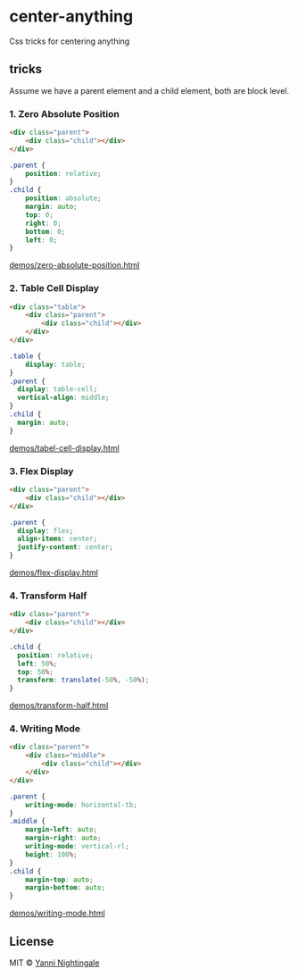 # center-anything

Css tricks for centering anything

## tricks

Assume we have a parent element and a child element, both are block level.

### 1. Zero Absolute Position

```html
<div class="parent">
    <div class="child"></div>
</div>
```

```css
.parent {
    position: relative;
}
.child {
    position: absolute;
    margin: auto;
    top: 0;
    right: 0;
    bottom: 0;
    left: 0;
}
```

[demos/zero-absolute-position.html](./demos/zero-absolute-position.html)


### 2. Table Cell Display

```html
<div class="table">
    <div class="parent">
        <div class="child"></div>
    </div>
</div>
```

```css
.table {
    display: table;
}
.parent {
  display: table-cell;
  vertical-align: middle;
}
.child {
  margin: auto;
}
```

[demos/tabel-cell-display.html](demos/tabel-cell-display.html)

### 3. Flex Display

```html
<div class="parent">
    <div class="child"></div>
</div>
```

```css
.parent {
  display: flex;
  align-items: center;
  justify-content: center;
}
```

[demos/flex-display.html](demos/flex-display.html)

### 4. Transform Half

```html
<div class="parent">
    <div class="child"></div>
</div>
```

```css
.child {
  position: relative;
  left: 50%;
  top: 50%;
  transform: translate(-50%, -50%);
}
```

[demos/transform-half.html](demos/transform-half.html)

### 4. Writing Mode

```html
<div class="parent">
    <div class="middle">
        <div class="child"></div>
    </div>
</div>
```

```css
.parent {
    writing-mode: horizontal-tb;
}
.middle {
    margin-left: auto;
    margin-right: auto;
    writing-mode: vertical-rl;
    height: 100%;
}
.child {
    margin-top: auto;
    margin-bottom: auto;
}
```

[demos/writing-mode.html](demos/writing-mode.html)

## License

MIT © [Yanni Nightingale](https://yanni4night.github.io)